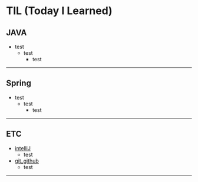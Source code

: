 # TIL  (Today I Learned)

## JAVA 
- test
   - test
     - test

---------------
## Spring
- test
   - test
     - test
---------------
## ETC
- [intelliJ](https://github.com/KINGsBARE/TIL/blob/main/intelliJ.md)
    - test
 - [git_github](https://github.com/KINGsBARE/TIL/blob/main/git_github.md)
     - test
---------------